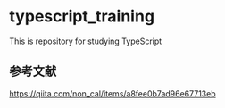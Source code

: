 # typescript_training
This is repository for studying TypeScript

## 参考文献
https://qiita.com/non_cal/items/a8fee0b7ad96e67713eb